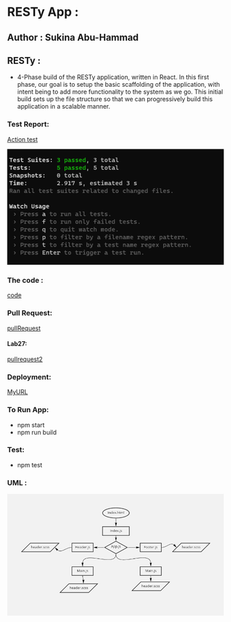 # RESTy App :

## Author : Sukina Abu-Hammad

## RESTy :

* 4-Phase build of the RESTy application, written in React. In this first phase, our goal is to setup the basic scaffolding of the application, with intent being to add more functionality to the system as we go. This initial build sets up the file structure so that we can progressively build this application in a scalable manner.

### Test Report:
[Action test](https://github.com/Sukina12/resty/actions)

![test1](newtest27.PNG)

### The code :
[code](https://github.com/Sukina12/resty)

### Pull Request:
[pullRequest](https://github.com/Sukina12/resty/pull/1)

#### Lab27:
[pullrequest2](https://github.com/Sukina12/resty/pull/4)

### Deployment:
[MyURL](https://react-app-sukina.netlify.app/)


### To Run App:
  * npm start
  * npm run build
  
### Test:
  * npm test

### UML :
![UML](UML26.PNG)
